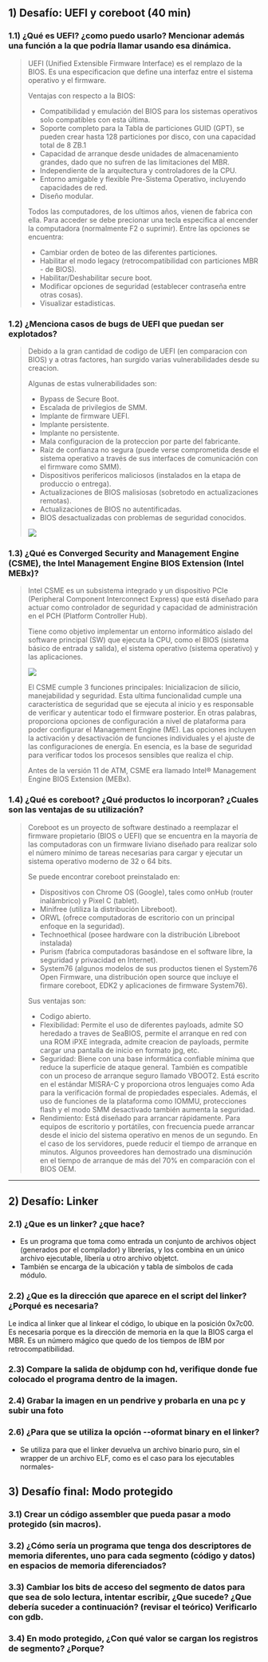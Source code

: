 ## 1) Desafío: UEFI y coreboot (40 min)

### 1.1) ¿Qué es UEFI? ¿como puedo usarlo? Mencionar además una función a la que podría llamar usando esa dinámica.
> UEFI (Unified Extensible Firmware Interface) es el remplazo de la BIOS. Es una especificacion que define una interfaz entre el sistema operativo y el firmware. 
> 
> Ventajas con respecto a la BIOS:
> * Compatibilidad y emulación del BIOS para los sistemas operativos solo compatibles con esta última.
> * Soporte completo para la Tabla de particiones GUID (GPT), se pueden crear hasta 128 particiones por disco, con una capacidad total de 8 ZB.1​
> * Capacidad de arranque desde unidades de almacenamiento grandes, dado que no sufren de las limitaciones del MBR.
> * Independiente de la arquitectura y controladores de la CPU.
> * Entorno amigable y flexible Pre-Sistema Operativo, incluyendo capacidades de red.
> * Diseño modular.
> 
> Todos las computadores, de los ultimos años, vienen de fabrica con ella. Para acceder se debe precionar una tecla especifica al encender la computadora (normalmente F2 o suprimir). Entre las opciones se encuentra:
> * Cambiar orden de boteo de las diferentes particiones.
> * Habilitar el modo legacy (retrocompatibilidad con particiones MBR - de BIOS).
> * Habilitar/Deshabilitar secure boot.
> * Modificar opciones de seguridad (establecer contraseña entre otras cosas).
> * Visualizar estadisticas.


### 1.2) ¿Menciona casos de bugs de UEFI que puedan ser explotados?
> Debido a la gran cantidad de codigo de UEFI (en comparacion con BIOS) y a otras factores, han surgido varias vulnerabilidades desde su creacion.
> 
> Algunas de estas vulnerabilidades son:
> * Bypass de Secure Boot.
> * Escalada de privilegios de SMM.
> * Implante de firmware UEFI.
> * Implante persistente.
> * Implante no persistente.
> * Mala configuracion de la proteccion por parte del fabricante.
> * Raíz de confianza no segura (puede verse comprometida desde el sistema operativo a través de sus interfaces de comunicación con el firmware como SMM).
> * Dispositivos perifericos maliciosos (instalados en la etapa de produccio o entrega).
> * Actualizaciones de BIOS malisiosas (sobretodo en actualizaciones remotas).
> * Actualizaciones de BIOS no autentificadas.
> * BIOS desactualizadas con problemas de seguridad conocidos.
> 
> ![](/png/exploits.png)


### 1.3) ¿Qué es Converged Security and Management Engine (CSME), the Intel Management Engine BIOS Extension (Intel MEBx)?
> Intel CSME es un subsistema integrado y un dispositivo PCIe (Peripheral Component Interconnect Express) que está diseñado para actuar como controlador de seguridad y capacidad de administración en el PCH (Platform Controller Hub).
> 
> Tiene como objetivo implementar un entorno informático aislado del software principal (SW) que ejecuta la CPU, como el BIOS (sistema básico de entrada y salida), el sistema operativo (sistema operativo) y las aplicaciones.
> 
> ![](/png/CSME.png)
> 
>El CSME cumple 3 funciones principales: Inicializacion de silicio, manejabilidad y seguridad. Esta ultima funcionalidad cumple una característica de seguridad que se ejecuta al inicio y es responsable de verificar y autenticar todo el firmware posterior. En otras palabras, proporciona opciones de configuración a nivel de plataforma para poder configurar el Management Engine (ME). Las opciones incluyen la activación y desactivación de funciones individuales y el ajuste de las configuraciones de energía.
> En esencia, es la base de seguridad para verificar todos los procesos sensibles que realiza el chip.
>
> Antes de la versión 11 de ATM, CSME era llamado Intel® Management Engine BIOS Extension (MEBx).


### 1.4) ¿Qué es coreboot? ¿Qué productos lo incorporan? ¿Cuales son las ventajas de su utilización?
> Coreboot es un proyecto de software destinado a reemplazar el firmware propietario (BIOS o UEFI) que se encuentra en la mayoría de las computadoras con un firmware liviano diseñado para realizar solo el número mínimo de tareas necesarias para cargar y ejecutar un sistema operativo moderno de 32 o 64 bits.
> 
> Se puede encontrar coreboot preinstalado en:
> * Dispositivos con Chrome OS (Google), tales como onHub (router inalámbrico) y Pixel C (tablet).
> * Minifree (utiliza la distribución Libreboot).
> * ORWL (ofrece computadoras de escritorio con un principal enfoque en la seguridad).
> * Technoethical (posee hardware con la distribución Libreboot instalada)
> * Purism (fabrica computadoras basándose en el software libre, la seguridad y privacidad en Internet).
> *  System76 (algunos modelos de sus productos tienen el System76 Open Firmware, una distribución open source que incluye el firmare coreboot, EDK2 y aplicaciones de firmware System76).
> 
> Sus ventajas son:
> * Codigo abierto.
> * Flexibilidad: Permite el uso de diferentes payloads, admite SO heredado a traves de SeaBIOS, permite el arranque en red con una ROM iPXE integrada, admite creacion de payloads, permite cargar una pantalla de inicio en formato jpg, etc.
> * Seguridad: Biene con una base informática confiable mínima que reduce la superficie de ataque general. También es compatible con un proceso de arranque seguro llamado VBOOT2. Está escrito en el estándar MISRA-C y proporciona otros lenguajes como Ada para la verificación formal de propiedades especiales. Además, el uso de funciones de la plataforma como IOMMU, protecciones flash y el modo SMM desactivado también aumenta la seguridad.
> * Rendimiento: Está diseñado para arrancar rápidamente. Para equipos de escritorio y portátiles, con frecuencia puede arrancar desde el inicio del sistema operativo en menos de un segundo. En el caso de los servidores, puede reducir el tiempo de arranque en minutos. Algunos proveedores han demostrado una disminución en el tiempo de arranque de más del 70% en comparación con el BIOS OEM.

---

## 2) Desafío: Linker

### 2.1) ¿Que es un linker? ¿que hace? 

- Es un programa que toma como entrada un conjunto de archivos object (generados por el compilador) y librerías,
y los combina en un único archivo ejecutable, libería u otro archivo objetct.
- También se encarga de la ubicación y tabla de símbolos de cada módulo.
### 2.2) ¿Que es la dirección que aparece en el script del linker?¿Porqué es necesaria?

Le indica al linker que al linkear el código, lo ubique en la posición 0x7c00.
Es necesaria porque es la dirección de memoria en la que la BIOS carga el MBR.
Es un número mágico que quedo de los tiempos de IBM por retrocompatibilidad.

### 2.3) Compare la salida de objdump con hd, verifique donde fue colocado el programa dentro de la imagen.


### 2.4) Grabar la imagen en un pendrive y probarla en una pc y subir una foto


### 2.6) ¿Para que se utiliza la opción --oformat binary en el linker?

- Se utiliza para que el linker devuelva un archivo binario puro, sin el 
wrapper de un archivo ELF, como es el caso para los ejecutables normales-

## 3) Desafío final: Modo protegido

### 3.1) Crear un código assembler que pueda pasar a modo protegido (sin macros).


### 3.2) ¿Cómo sería un programa que tenga dos descriptores de memoria diferentes, uno para cada segmento (código y datos) en espacios de memoria diferenciados? 


### 3.3) Cambiar los bits de acceso del segmento de datos para que sea de solo lectura, intentar escribir, ¿Que sucede? ¿Que debería suceder a continuación? (revisar el teórico) Verificarlo con gdb. 


### 3.4) En modo protegido, ¿Con qué valor se cargan los registros de segmento? ¿Porque?
